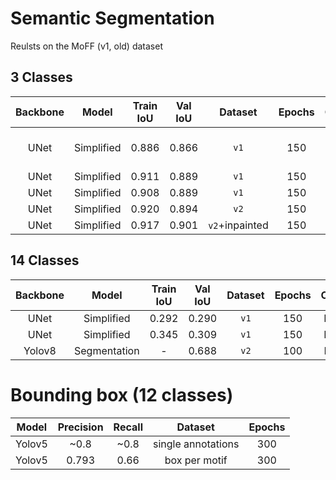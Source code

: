 # Semantic Segmentation

Reulsts on the MoFF (v1, old) dataset

## 3 Classes
| Backbone | Model | Train IoU | Val IoU | Dataset | Epochs | Color | D. Aug. | LR |
|:-------:|:-------:|:-------:|:-------:|:-------:|:-------:|:-------:|:-------:|:-------:|
| UNet | Simplified | 0.886 | 0.866 | `v1` | 150 | RGB | Geom & Color | 0.0001 |
| UNet | Simplified | 0.911 | 0.889 | `v1` | 150 | HSV | No | 0.0001 |
| UNet | Simplified | 0.908 | 0.889 | `v1` | 150 | HSV | Geom | 0.0001 |
| UNet | Simplified | 0.920 | 0.894 | `v2` | 150 | HSV | Geom | 0.001+`scheduler` |
| UNet | Simplified | 0.917 | 0.901 | `v2`+inpainted | 150 | HSV | Geom | 0.001+`scheduler` |

## 14 Classes 
| Backbone | Model | Train IoU | Val IoU | Dataset | Epochs | Color | D. Aug. | LR |
|:-------:|:-------:|:-------:|:-------:|:-------:|:-------:|:-------:|:-------:|:-------:|
| UNet | Simplified | 0.292 | 0.290 | `v1` | 150 | HSV | Geom  | 0.0001 |
| UNet | Simplified | 0.345 | 0.309 | `v1` | 150 | HSV | Geom  | 0.001+`scheduler` |
| Yolov8 | Segmentation | - | 0.688 | `v2` | 100 | RGB | - | - |

# Bounding box (12 classes)
| Model | Precision | Recall | Dataset | Epochs |
|:-------:|:-------:|:-------:|:-------:|:-------:|
| Yolov5 | ~0.8 | ~0.8 | single annotations | 300 | 
| Yolov5 | 0.793 | 0.66 | box per motif | 300 | 

